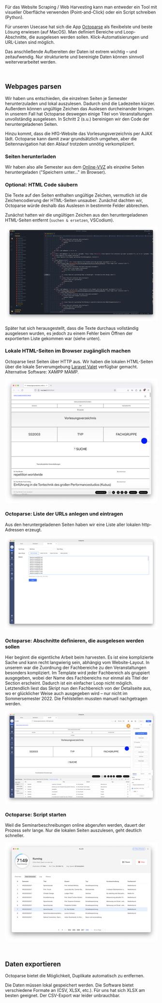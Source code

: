 Für das Website Scraping / Web Harvesting kann man entweder ein Tool mit visueller Oberfläche verwenden (Point-and-Click) oder ein Script schreiben (Python).

Für unseren Usecase hat sich die App [Octoparse](https://www.octoparse.com/) als flexibelste und beste Lösung erwiesen (auf MacOS). Man definiert Bereiche und Loop-Abschnitte, die ausgelesen werden sollen. Klick-Automatisierungen und URL-Listen sind möglich.

Das anschließende Aufbereiten der Daten ist extrem wichtig – und zeitaufwendig. Nur strukturierte und bereinigte Daten können sinnvoll weiterverarbeitet werden.

&nbsp;

## Webpages parsen

Wir haben uns entschieden, die einzelnen Seiten je Semester herunterzuladen und lokal auszulesen. Dadurch sind die Ladezeiten kürzer. Außerdem können ungültige Zeichen das Auslesen durcheinander bringen. In unserem Fall hat Octoparse deswegen einige Titel von Veranstaltungen unvollständig ausgelesen. In Schritt 2 (s.u.) bereinigen wir den Code der heruntergeladenen Seiten. 

Hinzu kommt, dass die HfG-Website das Vorlesungsverzeichnis per AJAX lädt. Octoparse kann damit zwar grundsätzlich umgehen, aber die Seitennavigation hat den Ablauf trotzdem unnötig verkompliziert.

### Seiten herunterladen 

Wir haben also alle Semester aus dem [Online-VVZ](https://www.hfg-karlsruhe.de/vorlesungsverzeichnis/) als einzelne Seiten heruntergeladen ("Speichern unter..." im Browser).

### Optional: HTML Code säubern

Die Texte auf den Seiten enthalten ungültige Zeichen, vermutlich ist die Zeichencodierung der HTML-Seiten unsauber. Zunächst dachten wir, Octoparse würde deshalb das Auslesen in bestimmte Felder abbrechen.  

Zunächst hatten wir die ungültigen Zeichen aus den heruntergeladenen HTML-Seiten entfernt (`suchen & ersetzen`, VSCodium). 

![](img/vscodium.jpg)

Später hat sich herausgestellt, dass die Texte durchaus vollständig ausgelesen wurden, es jedoch zu einem Fehler beim Öffnen der exportierten Liste gekommen war (siehe unten).

### Lokale HTML-Seiten im Browser zugänglich machen

Octoparse liest Seiten über HTTP aus. Wir haben die lokalen HTML-Seiten über die lokale Serverumgebung [Laravel Valet](https://laravel.com/docs/9.x/valet) verfügbar gemacht. Alternative Software: XAMPP MAMP.

![](img/vvz-lokal.jpg)

### Octoparse: Liste der URLs anlegen und eintragen

Aus den heruntergeladenen Seiten haben wir eine Liste aller lokalen http-Adressen erzeugt.

![](img/octoparse-urls.jpg)

### Octoparse: Abschnitte definieren, die ausgelesen werden sollen

Hier beginnt die eigentliche Arbeit beim harvesten. Es ist eine komplizierte Sache und kann recht langwierig sein, abhängig vom Website-Layout. In unserem war die Zuordnung der Fachbereiche zu den Veranstaltungen besonders kompliziert. Im Template wird jeder Fachbereich als gruppiert ausgegeben, wobei der Name des Fachbereichs nur einmal als Titel der Section erscheint. Dadurch ist ein einfacher Loop nicht möglich. Letztendlich liest das Skript nun den Fachbereich von der Detailseite aus, wo er glücklicher Weise auch ausgegeben wird – nur nicht im Sommersemester 2022. Die Fehlstellen mussten manuell nachgetragen werden.

![](img/octoparse-task.jpg)


### Octoparse: Script starten

Weil die Seminarbeschreibungen online abgerufen werden, dauert der Prozess sehr lange. Nur die lokalen Seiten auszulesen, geht deutlich schneller.

![](img/octoparse-running.jpg)

&nbsp;

## Daten exportieren

Octoparse bietet die Möglichkeit, Duplikate automatisch zu entfernen.  

Die Daten müssen lokal gespeichert werden. Die Software bietet verschiedene Formate an (CSV, XLSX, etc.). Für uns hat sich XLSX am besten geeignet. Der CSV-Export war leider unbrauchbar.
